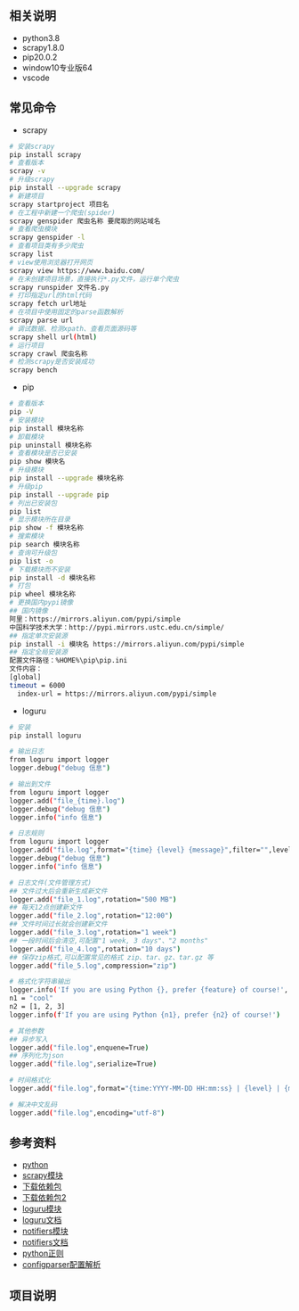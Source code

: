 
## 相关说明 
* python3.8
* scrapy1.8.0
* pip20.0.2
* window10专业版64
* vscode

## 常见命令
* scrapy
```sh
# 安装scrapy
pip install scrapy
# 查看版本
scrapy -v
# 升级scrapy
pip install --upgrade scrapy
# 新建项目
scrapy startproject 项目名
# 在工程中新建一个爬虫(spider)
scrapy genspider 爬虫名称 要爬取的网站域名
# 查看爬虫模块
scrapy genspider -l
# 查看项目类有多少爬虫
scrapy list
# view使用浏览器打开网页
scrapy view https://www.baidu.com/
# 在未创建项目场景，直接执行*.py文件，运行单个爬虫
scrapy runspider 文件名.py
# 打印指定url的html代码
scrapy fetch url地址
# 在项目中使用固定的parse函数解析
scrapy parse url
# 调试数据、检测xpath、查看页面源码等
scrapy shell url(html)
# 运行项目
scrapy crawl 爬虫名称
# 检测scrapy是否安装成功
scrapy bench
```

* pip
```sh
# 查看版本
pip -V
# 安装模块
pip install 模块名称
# 卸载模块
pip uninstall 模块名称
# 查看模块是否已安装
pip show 模块名
# 升级模块
pip install --upgrade 模块名称
# 升级pip
pip install --upgrade pip
# 列出已安装包
pip list
# 显示模块所在目录
pip show -f 模块名称
# 搜索模块
pip search 模块名称
# 查询可升级包
pip list -o
# 下载模块而不安装
pip install -d 模块名称
# 打包
pip wheel 模块名称
# 更换国内pypi镜像
## 国内镜像
阿里：https://mirrors.aliyun.com/pypi/simple
中国科学技术大学：http://pypi.mirrors.ustc.edu.cn/simple/
## 指定单次安装源
pip install -i 模块名 https://mirrors.aliyun.com/pypi/simple
## 指定全局安装源
配置文件路径：%HOME%\pip\pip.ini
文件内容：
[global]
timeout = 6000
  index-url = https://mirrors.aliyun.com/pypi/simple
```

* loguru
```sh
# 安装
pip install loguru

# 输出日志
from loguru import logger
logger.debug("debug 信息")

# 输出到文件
from loguru import logger
logger.add("file_{time}.log")
logger.debug("debug 信息")
logger.info("info 信息")

# 日志规则
from loguru import logger
logger.add("file.log",format="{time} {level} {message}",filter="",level="INFO")
logger.debug("debug 信息")
logger.info("info 信息")

# 日志文件(文件管理方式)
## 文件过大后会重新生成新文件
logger.add("file_1.log",rotation="500 MB")
## 每天12点创建新文件
logger.add("file_2.log",rotation="12:00")
## 文件时间过长就会创建新文件
logger.add("file_3.log",rotation="1 week")
## 一段时间后会清空,可配置"1 week, 3 days"、"2 months"
logger.add("file_4.log",rotation="10 days")
## 保存zip格式,可以配置常见的格式 zip、tar、gz、tar.gz 等
logger.add("file_5.log",compression="zip")

# 格式化字符串输出
logger.info('If you are using Python {}, prefer {feature} of course!', 3.6, feature='f-strings')
n1 = "cool"
n2 = [1, 2, 3]
logger.info(f'If you are using Python {n1}, prefer {n2} of course!')

# 其他参数
## 异步写入
logger.add("file.log",enquene=True)
## 序列化为json
logger.add("file.log",serialize=True)

# 时间格式化
logger.add("file.log",format="{time:YYYY-MM-DD HH:mm:ss} | {level} | {message}")

# 解决中文乱码
logger.add("file.log",encoding="utf-8")
```


## 参考资料
* [python](https://www.python.org/)
* [scrapy模块](https://scrapy.org/)
* [下载依赖包](https://www.lfd.uci.edu/~gohlke/pythonlibs/)
* [下载依赖包2](https://pypi.org/)
* [loguru模块](https://github.com/Delgan/loguru)
* [loguru文档](https://loguru.readthedocs.io/en/stable/index.html)
* [notifiers模块](https://github.com/notifiers/notifiers)
* [notifiers文档](https://notifiers.readthedocs.io/en/latest/)
* [python正则](https://docs.python.org/zh-cn/3/library/re.html)
* [configparser配置解析](https://docs.python.org/3/library/configparser.html)

## 项目说明


